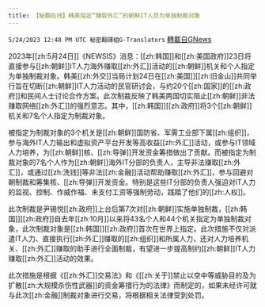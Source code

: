 ```yaml
---
title: 【秘翻在线】韩美指定“赚取外汇”的朝鲜IT人员为单独制裁对象
---
```

`5/24/2023 12:48 PM UTC 秘密翻譯組G-Translators` [轉載自GNews](https://gnews.org/articles/1327391)

2023年[[zh:5月24日]]《NEWSIS》消息：[[zh:韩国]]和[[zh:美国政府]]23日将直接参与[[zh:朝鲜]]IT人力海外赚取[[zh:外汇]]活动的[[zh:朝鲜]]机关和个人指定为单独制裁对象。韩美[[zh:外交]]当局计划24日在[[zh:美国]][[zh:旧金山]]共同举行旨在切断[[zh:朝鲜]]IT人力活动的民官研讨会，与约20个[[zh:国家]]的[[zh:政府]]和民间人士讨论合作方案。此次制裁反映了韩美两国切实阻止[[zh:朝鲜]]非法赚取网络[[zh:外汇]]的强烈意志。其中，[[zh:韩国]][[zh:政府]]将3个[[zh:朝鲜]]机关和7名个人指定为制裁对象。

被指定为制裁对象的3个机关是[[zh:朝鲜]]国防省、军需工业部下属[[zh:组织]]，参与海外IT人力输出和虚拟资产平台开发等高收益[[zh:外汇]]活动，或参与IT领域人力培养，为[[zh:朝鲜]]核、[[zh:导弹]]开发资金筹措做出了贡献。而被指定为制裁对象的7名个人作为[[zh:朝鲜]]海外IT分部的负责人，主导非法赚取[[zh:外汇]]，或通过[[zh:洗钱]]等非法[[zh:金融]]活动帮助赚取[[zh:外汇]]，参与回避对朝制裁和筹集核、[[zh:导弹]]开发资金。特别是这些IT分部的负责人强迫对IT人力的监视、控制、作威作福、未支付工资等强制劳动，践踏了他们的[[zh:人权]]。

此次制裁是尹锡悦[[zh:政府]]上台后第7次对[[zh:朝鲜]]实施单独制裁，[[zh:韩国]][[zh:政府]]自去年[[zh:10月]]以来将43名个人和44个机关指定为单独制裁对象，此次制裁对象是[[zh:韩国]][[zh:政府]]首次在世界上指定。此次措施不仅对派遣IT人力、直接执行[[zh:外汇]]赚取的[[zh:组织]]和所属人力，还对人力培养机关、[[zh:外汇]]赚取的助手进行全面制裁，有望进一步提高制约[[zh:朝鲜]]IT人力赚取[[zh:外汇]]活动的效果。

此次措施是根据《[[zh:外汇]]交易法》和《[[zh:关于]]禁止以空中等威胁目的及为扩散[[zh:大规模杀伤性武器]]的资金筹措行为的法律》而制定的，如果未经许可就与此次[[zh:金融]]制裁对象进行交易，将根据相关法律受到处罚。
